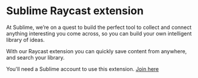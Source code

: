 # Sublime Raycast extension

At Sublime, we’re on a quest to build the perfect tool to collect and connect anything interesting you come across, so you can build your own intelligent library of ideas.

With our Raycast extension you can quickly save content from anywhere, and search your library.

You'll need a Sublime account to use this extension.
[Join here](https://sublime.app/sign-up)

